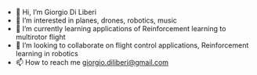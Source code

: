 - 👋 Hi, I’m Giorgio Di Liberi
- 👀 I’m interested in planes, drones, robotics, music
- 🌱 I’m currently learning applications of Reinforcement learning to multirotor flight
- 💞️ I’m looking to collaborate on flight control applications, Reinforcement learning in robotics
- 📫 How to reach me giorgio.diliberi@gmail.com

<!---
Giorgio-DiLiberi/Giorgio-DiLiberi is a ✨ special ✨ repository because its `README.md` (this file) appears on your GitHub profile.
You can click the Preview link to take a look at your changes.
--->
